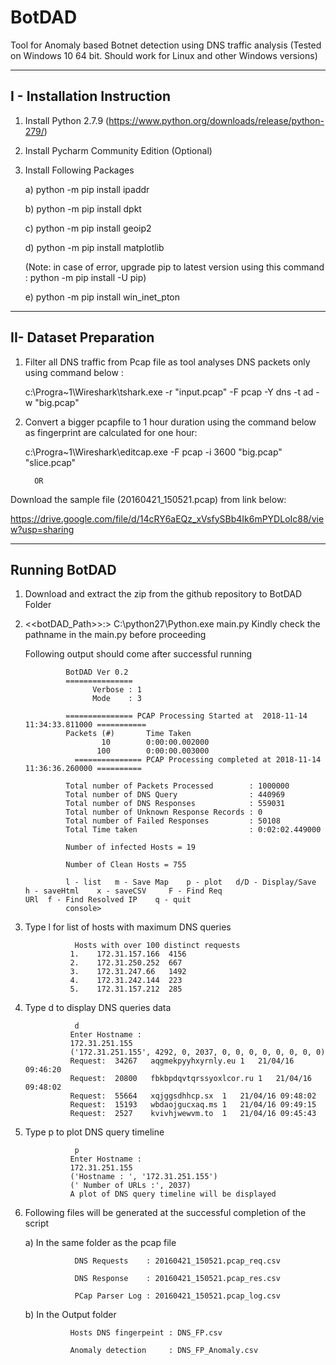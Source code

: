 # BotDAD
Tool for Anomaly based Botnet detection using DNS traffic analysis 
(Tested on Windows 10 64 bit. Should work for Linux and other Windows versions)

---------------------------------
I - Installation Instruction 
---------------------------------

1. Install Python 2.7.9 (https://www.python.org/downloads/release/python-279/)
2. Install Pycharm Community Edition (Optional)
3. Install Following Packages

      a) python -m pip install ipaddr
  
      b) python -m pip install dpkt
  
      c) python -m pip install geoip2
  
      d) python -m pip install matplotlib
      
      (Note: in case of error, upgrade pip to latest version using this command : python -m pip install -U pip)
      
      e)  python -m pip install win_inet_pton
 
---------------------------------
II- Dataset Preparation
---------------------------------
 
 1. Filter all DNS traffic from Pcap file as tool analyses DNS packets only using command below :
 
    c:\Progra~1\Wireshark\tshark.exe  -r "input.pcap" -F pcap -Y dns -t ad -w "big.pcap"
 
 2. Convert a bigger pcapfile to 1 hour duration using the command below as fingerprint are calculated for one hour:
 
     c:\Progra~1\Wireshark\editcap.exe -F pcap -i 3600 "big.pcap"  "slice.pcap"
 
          OR
 
 Download the sample file (20160421_150521.pcap) from link below:
 
 https://drive.google.com/file/d/14cRY6aEQz_xVsfySBb4Ik6mPYDLoIc88/view?usp=sharing
 
 
 ---------------------------------
 Running BotDAD
 ---------------------------------
 
 1. Download and extract the zip from the github repository to BotDAD Folder
 
 2.  <<botDAD_Path>>:>    C:\python27\Python.exe main.py
     Kindly check the pathname in the main.py before proceeding 
 
     Following output should come after successful running
     
                  BotDAD Ver 0.2
                  ===============
                        Verbose : 1
                        Mode    : 3

                  =============== PCAP Processing Started at  2018-11-14 11:34:33.811000 ===========
                  Packets (#)		Time Taken
                          10 		0:00:00.002000
                         100 		0:00:00.003000
                    =============== PCAP Processing completed at 2018-11-14 11:36:36.260000 ==========

                  Total number of Packets Processed        : 1000000
                  Total number of DNS Query                : 440969
                  Total number of DNS Responses            : 559031
                  Total number of Unknown Response Records : 0
                  Total number of Failed Responses         : 50108
                  Total Time taken                         : 0:02:02.449000

                  Number of infected Hosts = 19

                  Number of Clean Hosts = 755

                  l - list 	 m - Save Map 	 p - plot 	d/D - Display/Save 	 h - saveHtml 	 x - saveCSV 	 F - Find Req                       URl	 f - Find Resolved IP	 q - quit
                  console>
        
 
 3. Type l for list of  hosts with maximum DNS queries
 
                   Hosts with over 100 distinct requests 
                  1.	172.31.157.166	4156
                  2.	172.31.250.252	667
                  3.	172.31.247.66	1492
                  4.	172.31.242.144	223
                  5.	172.31.157.212	285
 
 4. Type d to display DNS queries data
 
                   d
                  Enter Hostname :
                  172.31.251.155
                  ('172.31.251.155', 4292, 0, 2037, 0, 0, 0, 0, 0, 0, 0, 0)
                  Request:	34267	aqgmekpyyhxyrnly.eu	1	21/04/16 09:46:20
                  Request:	20800	fbkbpdqvtqrssyoxlcor.ru	1	21/04/16 09:48:02
                  Request:	55664	xqjggsdhhcp.sx	1	21/04/16 09:48:02
                  Request:	15193	wbdaojgucxaq.ms	1	21/04/16 09:49:15
                  Request:	2527	kvivhjwewvm.to	1	21/04/16 09:45:43
 
 5. Type p to plot DNS query timeline
 
                   p
                  Enter Hostname :
                  172.31.251.155
                  ('Hostname : ', '172.31.251.155')
                  (' Number of URLs :', 2037)
                  A plot of DNS query timeline will be displayed
                  
                  
 
6. Following files will be generated at the successful completion of the script
 
    a) In the same folder as the pcap file
    
                  DNS Requests    : 20160421_150521.pcap_req.csv

                  DNS Response    : 20160421_150521.pcap_res.csv

                  PCap Parser Log : 20160421_150521.pcap_log.csv
      
      
     b) In the Output folder
     
                 Hosts DNS fingerpeint : DNS_FP.csv

                 Anomaly detection     : DNS_FP_Anomaly.csv
     
       
 
 
